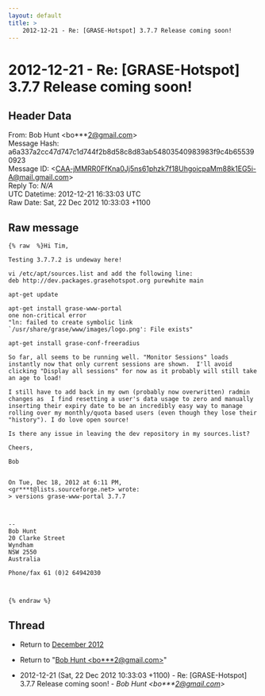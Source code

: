 ```yaml
---
layout: default
title: >
    2012-12-21 - Re: [GRASE-Hotspot] 3.7.7 Release coming soon!
---
```


# 2012-12-21 - Re: [GRASE-Hotspot] 3.7.7 Release coming soon!

## Header Data

From: Bob Hunt \<bo***2@gmail.com\><br>
Message Hash: a6a337a2cc47d747c1d744f2b8d58c8d83ab54803540983983f9c4b655390923<br>
Message ID: \<CAA-jMMRR0FfKna0Jj5ns61phzk7f18UhgoicpaMm88k1EG5i-A@mail.gmail.com\><br>
Reply To: _N/A_<br>
UTC Datetime: 2012-12-21 16:33:03 UTC<br>
Raw Date: Sat, 22 Dec 2012 10:33:03 +1100<br>

## Raw message

```
{% raw  %}Hi Tim,

Testing 3.7.7.2 is undeway here!

vi /etc/apt/sources.list and add the following line:
deb http://dev.packages.grasehotspot.org purewhite main

apt-get update

apt-get install grase-www-portal
one non-critical error
"ln: failed to create symbolic link
`/usr/share/grase/www/images/logo.png': File exists"

apt-get install grase-conf-freeradius

So far, all seems to be running well. "Monitor Sessions" loads
instantly now that only current sessions are shown.  I'll avoid
clicking "Display all sessions" for now as it probably will still take
an age to load!

I still have to add back in my own (probably now overwritten) radmin
changes as  I find resetting a user's data usage to zero and manually
inserting their expiry date to be an incredibly easy way to manage
rolling over my monthly/quota based users (even though they lose their
"history"). I do love open source!

Is there any issue in leaving the dev repository in my sources.list?

Cheers,

Bob


On Tue, Dec 18, 2012 at 6:11 PM,
<gr***t@lists.sourceforge.net> wrote:
> versions grase-www-portal 3.7.7



-- 
Bob Hunt
20 Clarke Street
Wyndham
NSW 2550
Australia

Phone/fax 61 (0)2 64942030



{% endraw %}
```

## Thread

+ Return to [December 2012](/archive/2012/12)

+ Return to "[Bob Hunt <bo***2<span>@</span>gmail.com>](/authors/bo___2_at_gmail_com)"

+ 2012-12-21 (Sat, 22 Dec 2012 10:33:03 +1100) - Re: [GRASE-Hotspot] 3.7.7 Release coming soon! - _Bob Hunt \<bo***2@gmail.com\>_

